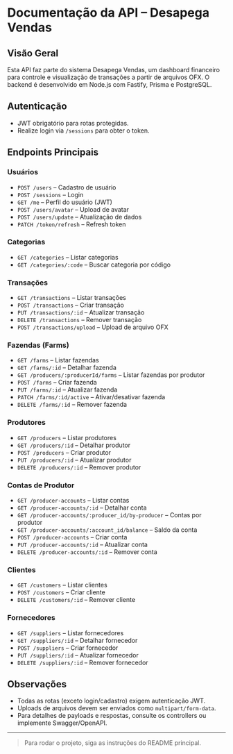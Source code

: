 # Documentação da API – Desapega Vendas

## Visão Geral

Esta API faz parte do sistema Desapega Vendas, um dashboard financeiro para controle e visualização de transações a partir de arquivos OFX. O backend é desenvolvido em Node.js com Fastify, Prisma e PostgreSQL.

## Autenticação
- JWT obrigatório para rotas protegidas.
- Realize login via `/sessions` para obter o token.

## Endpoints Principais

### Usuários
- `POST /users` – Cadastro de usuário
- `POST /sessions` – Login
- `GET /me` – Perfil do usuário (JWT)
- `POST /users/avatar` – Upload de avatar
- `POST /users/update` – Atualização de dados
- `PATCH /token/refresh` – Refresh token

### Categorias
- `GET /categories` – Listar categorias
- `GET /categories/:code` – Buscar categoria por código

### Transações
- `GET /transactions` – Listar transações
- `POST /transactions` – Criar transação
- `PUT /transactions/:id` – Atualizar transação
- `DELETE /transactions` – Remover transação
- `POST /transactions/upload` – Upload de arquivo OFX

### Fazendas (Farms)
- `GET /farms` – Listar fazendas
- `GET /farms/:id` – Detalhar fazenda
- `GET /producers/:producerId/farms` – Listar fazendas por produtor
- `POST /farms` – Criar fazenda
- `PUT /farms/:id` – Atualizar fazenda
- `PATCH /farms/:id/active` – Ativar/desativar fazenda
- `DELETE /farms/:id` – Remover fazenda

### Produtores
- `GET /producers` – Listar produtores
- `GET /producers/:id` – Detalhar produtor
- `POST /producers` – Criar produtor
- `PUT /producers/:id` – Atualizar produtor
- `DELETE /producers/:id` – Remover produtor

### Contas de Produtor
- `GET /producer-accounts` – Listar contas
- `GET /producer-accounts/:id` – Detalhar conta
- `GET /producer-accounts/:producer_id/by-producer` – Contas por produtor
- `GET /producer-accounts/:account_id/balance` – Saldo da conta
- `POST /producer-accounts` – Criar conta
- `PUT /producer-accounts/:id` – Atualizar conta
- `DELETE /producer-accounts/:id` – Remover conta

### Clientes
- `GET /customers` – Listar clientes
- `POST /customers` – Criar cliente
- `DELETE /customers/:id` – Remover cliente

### Fornecedores
- `GET /suppliers` – Listar fornecedores
- `GET /suppliers/:id` – Detalhar fornecedor
- `POST /suppliers` – Criar fornecedor
- `PUT /suppliers/:id` – Atualizar fornecedor
- `DELETE /suppliers/:id` – Remover fornecedor

## Observações
- Todas as rotas (exceto login/cadastro) exigem autenticação JWT.
- Uploads de arquivos devem ser enviados como `multipart/form-data`.
- Para detalhes de payloads e respostas, consulte os controllers ou implemente Swagger/OpenAPI.

---

> Para rodar o projeto, siga as instruções do README principal.
